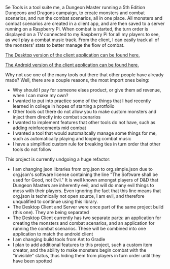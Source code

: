 5e Tools is a tool suite me, a Dungeon Master running a 5th Edition Dungeons and Dragons campaign, to create monsters and combat scenarios, and run the combat scenarios, all in one place. All monsters and combat scenarios are created in a client app, and are then saved to a server running on a Raspberry Pi. When combat is started, the turn order is displayed on a TV connected to my Raspberry Pi for all my players to see, as well play a combat music track. From the client, I can easily track all of the monsters' stats to better manage the flow of combat.

[The Desktop version of the client application can be found here.](https://github.com/dargall91/5e-Tools-DesktopClient)

[The Android version of the client application can be found here.](https://github.com/dargall91/5e-Tools-AndroidClient)

Why not use one of the many tools out there that other people have already made? Well, there are a couple reasons, the most import ones being:

 - Why should I pay for someone elses product, or give them ad revenue, when I can make my own?
 - I wanted to put into practice some of the things that I had recently learned in college in hopes of starting a protfolio
 - Other tools out there do not allow you to make custom monsters and inject them directly into combat scenarios
 - I wanted to implement features that other tools do not have, such as adding reinforcements mid combat
 - I wanted a tool that would automaitcally manage some things for me, such as automatically playing and looping combat music
 - I have a simplified custom rule for breaking ties in turn order that other tools do not follow

This project is currently undgoing a huge refactor:

 - I am changing json libraries from org.json to org.simple.json due to org.json's software license containing the line "The Software shall be used for Good, not Evil." It is well known amongst players of D&D that Dungeon Masters are inherently evil, and will do many evil things to mess with their players. Even ignoring the fact that this line means that org.json is technically not open source, I am evil, and therefore unqualified to continue using this library.
 - The Desktop Client and Server were once part of the same project build (this one). They are being separated
 - The Desktop Client currently has two separate parts: an application for creating the monsters and combat scenarios, and an application for running the combat scenarios. These will be combined into one application to match the android client
 - I am changing build tools from Ant to Gradle
 - I plan to add additional features to this project, such a custom item creator, and the ability to make monsters begin combat with the "invisible" status, thus hiding them from players in turn order until they have been spotted
